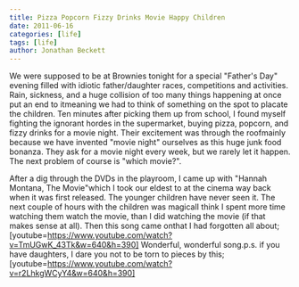 ```yaml
---
title: Pizza Popcorn Fizzy Drinks Movie Happy Children
date: 2011-06-16
categories: [life]
tags: [life]
author: Jonathan Beckett
---
```


We were supposed to be at Brownies tonight for a special "Father's Day" evening filled with idiotic father/daughter races, competitions and activities. Rain, sickness, and a huge collision of too many things happening at once put an end to itmeaning we had to think of something on the spot to placate the children. Ten minutes after picking them up from school, I found myself fighting the ignorant hordes in the supermarket, buying pizza, popcorn, and fizzy drinks for a movie night. Their excitement was through the roofmainly because we have invented "movie night" ourselves as this huge junk food bonanza. They ask for a movie night every week, but we rarely let it happen. The next problem of course is "which movie?".

After a dig through the DVDs in the playroom, I came up with "Hannah Montana, The Movie"which I took our eldest to at the cinema way back when it was first released. The younger children have never seen it. The next couple of hours with the children was magicalI think I spent more time watching them watch the movie, than I did watching the movie (if that makes sense at all). Then this song came onthat I had forgotten all about;[youtube=https://www.youtube.com/watch?v=TmUGwK_43Tk&w=640&h=390] Wonderful, wonderful song.p.s. if you have daughters, I dare you not to be torn to pieces by this;[youtube=https://www.youtube.com/watch?v=r2LhkgWCyY4&w=640&h=390]